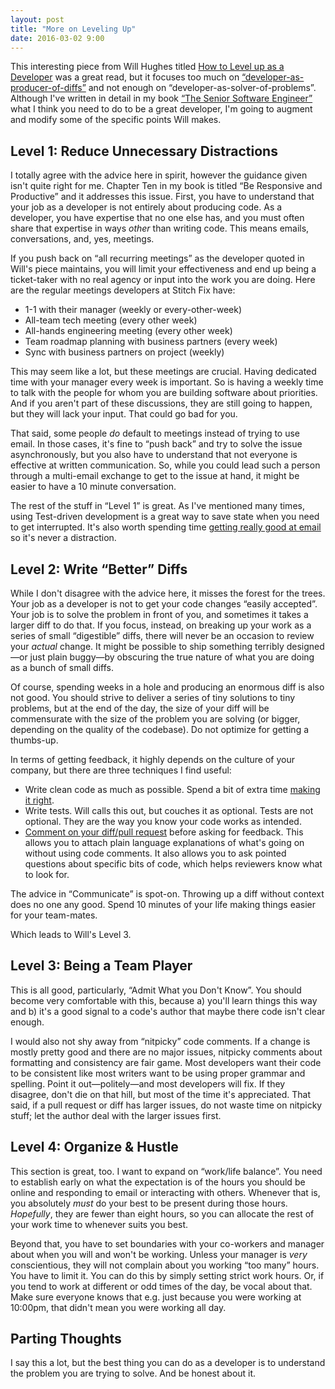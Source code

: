 ```yaml
---
layout: post
title: "More on Leveling Up"
date: 2016-03-02 9:00
---
```


This interesting piece from Will Hughes titled [How to Level up as a Developer][level] was a great read, but it focuses too much on
[“developer-as-producer-of-diffs”][diffpost] and not enough on “developer-as-solver-of-problems”.  Although I've written in detail in my book [“The Senior
Software Engineer”][sweng] what I think you need to do to be a great developer, I'm going to augment and modify some of the specific points Will makes.

<!-- more -->

## Level 1: Reduce Unnecessary Distractions

I totally agree with the advice here in spirit, however the guidance given isn't quite right for me.  Chapter Ten in my book is titled “Be Responsive and Productive” and it
addresses this issue.  First, you have to understand that your job as a developer is not entirely about producing code.  As a developer, you have
expertise that no one else has, and you must often share that expertise in ways *other* than writing code.  This means emails, conversations, and, yes,
meetings.

If you push back on “all recurring meetings” as the developer quoted in Will's piece maintains, you will limit your effectiveness and end up being a ticket-taker with no real agency or input into the work you are
doing.  Here are the regular meetings developers at Stitch Fix have:

* 1-1 with their manager (weekly or every-other-week)
* All-team tech meeting (every other week)
* All-hands engineering meeting (every other week)
* Team roadmap planning with business partners (every week)
* Sync with business partners on project (weekly)

This may seem like a lot, but these meetings are crucial.  Having dedicated time with your manager every week is important.  So is having a
weekly time to talk with the people for whom you are building software about priorities.  And if you aren't part of these discussions, they are still going
to happen, but they will lack your input.  That could go bad for you.

That said, some people *do* default to meetings instead of trying to use email.  In those cases, it's fine to “push back” and try to solve the issue
asynchronously, but you also have to understand that not everyone is effective at written communication.  So, while you could lead such a person through a
multi-email exchange to get to the issue at hand, it might be easier to have a 10 minute conversation.

The rest of the stuff in “Level 1” is great.  As I've mentioned many times, using Test-driven development is a great way to save state when you need to get
interrupted.  It's also worth spending time [getting really good at email][emailpost] so it's never a distraction.

## Level 2: Write “Better” Diffs

While I don't disagree with the advice here, it misses the forest for the trees.  Your job as a developer is not to get your code changes “easily
accepted”.  Your job is to solve the problem in front of you, and sometimes it takes a larger diff to do that.  If you focus, instead, on breaking up your
work as a series of small “digestible” diffs, there will never be an occasion to review your _actual_ change.  It might be possible to ship something
terribly designed—or just plain buggy—by obscuring the true nature of what you are doing as a bunch of small diffs.

Of course, spending weeks in a hole and producing an enormous diff is also not good.  You should strive to deliver a series of tiny solutions to tiny
problems, but at the end of the day, the size of your diff will be commensurate with the size of the problem you are solving (or bigger, depending on the quality of the codebase).  Do not optimize for getting a
thumbs-up.

In terms of getting feedback, it highly depends on the culture of your company, but there are three techniques I find useful:

* Write clean code as much as possible.  Spend a bit of extra time [making it right][rightpost].
* Write tests. Will calls this out, but couches it as optional.  Tests are not optional.  They are the way you know your code works as intended.
* [Comment on your diff/pull request][crpost] before asking for feedback.  This allows you to attach plain language explanations of what's going on without using code comments. It also allows you to ask pointed questions about specific bits of code, which helps reviewers know what to look for.

The advice in “Communicate” is spot-on.  Throwing up a diff without context does no one any good.  Spend 10 minutes of your life making things easier for your team-mates.

Which leads to Will's Level 3.

## Level 3: Being a Team Player

This is all good, particularly, “Admit What you Don't Know”.  You should become very comfortable with this, because a) you'll learn things this way and b) it's a good signal to a code's author that maybe there code isn't clear enough.

I would also not shy away from “nitpicky” code comments.  If a change is mostly pretty good and there are no major issues, nitpicky comments about
formatting and consistency are fair game.  Most developers want their code to be consistent like most writers want to be using proper grammar and spelling.
Point it out—politely—and most developers will fix.  If they disagree, don't die on that hill, but most of the time it's appreciated.  That said, if a pull request or diff has larger issues, do not waste time on
nitpicky stuff; let the author deal with the larger issues first.

## Level 4: Organize & Hustle

This section is great, too.  I want to expand on “work/life balance”.  You need to establish early on what the expectation is of the hours you should be
online and responding to email or interacting with others.  Whenever that is, you absolutely *must* do your best to be present during those hours.
_Hopefully_, they are fewer than eight hours, so you can allocate the rest of your work time to whenever suits you best.

Beyond that, you have to set boundaries with your co-workers and manager about when you will and won't be working.  Unless your manager is *very*
conscientious, they will not complain about you working “too many” hours.  You have to limit it.  You can do this by simply setting strict work hours.  Or,
if you tend to work at different or odd times of the day, be vocal about that.  Make sure everyone knows that e.g. just because you were working at
10:00pm, that didn't mean you were working all day.

## Parting Thoughts

I say this a lot, but the best thing you can do as a developer is to understand the problem you are trying to solve.  And be honest about it.


[level]: https://medium.com/@willh/how-to-level-up-as-a-developer-87344584777c#.nxkkh5mz6
[diffpost]: http://naildrivin5.com/blog/2013/12/03/org-charts-and-diff-production.html
[sweng]: http://theseniorsoftwareengineer.com/
[emailpost]: http://naildrivin5.com/blog/2013/07/23/agile-email-management.html
[rightpost]: http://naildrivin5.com/blog/2012/10/05/making-it-right-technical-debt-vs-slop.html
[crpost]: http://naildrivin5.com/blog/2012/04/02/a-protocol-for-code-reviews.html
